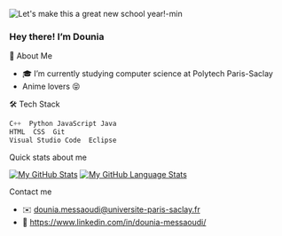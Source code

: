 ![Let's make this a great new school year!-min](https://user-images.githubusercontent.com/78479547/123549780-bc43d780-d76a-11eb-81c6-c53138dc7de4.png)
### Hey there! I’m Dounia

:princess: About Me


- 🎓 I’m currently studying computer science at Polytech Paris-Saclay
- Anime lovers 😝

🛠  Tech Stack
```Python
C++  Python JavaScript Java    
HTML  CSS  Git     
Visual Studio Code  Eclipse
```
Quick stats about me

[![My GitHub Stats](https://github-readme-stats.vercel.app/api/?username=Cerise91&count_private=true&theme=synthwave&showicons=true)]()
[![My GitHub Language Stats](https://github-readme-stats.vercel.app/api/top-langs/?username=Cerise91&langs_count=5&theme=synthwave)]()

Contact me

- ✉️ dounia.messaoudi@universite-paris-saclay.fr
- 🔗 https://www.linkedin.com/in/dounia-messaoudi/
